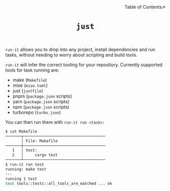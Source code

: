 <div align=right>Table of Contents↗️</div>

<h1 align=center><code>just</code></h1>

<!-- <div align=center>
  <a href=https://crates.io/crates/PKG>
    <img src=https://img.shields.io/crates/v/PKG.svg alt="crates.io version">
  </a>
  <a href=https://github.com/mcky/run-it/actions>
    <img src=https://github.com/mcky/run-it/actions/workflows/ci.yaml/badge.svg alt="build status">
  </a>
  <a href=https://github.com/mcky/run-it/releases>
    <img src=https://img.shields.io/github/downloads/mcky/run-it/total.svg alt=downloads>
  </a>
</div> -->
<br>

`run-it` allows you to drop into any project, install dependencies and run tasks, without needing to worry about scripting and build tools.

<!-- ![screenshot](https://raw.githubusercontent.com/mcky/run-it/master/screenshot.png) -->

`run-it` will infer the correct tooling for your repository. Currently supported tools for task running are:

- make (`Makefile`)
- mise (`mise.toml`)
- just (`justfile`)
- pnpm (`package.json` scripts)
- yarn (`package.json` scripts)
- npm (`package.json` scripts)
- turborepo (`turbo.json`)

You can then run them with `run-it run <task>`:

```sh
$ cat Makefile
───────┬────────────────────────────────────
       │ File: Makefile
───────┼────────────────────────────────────
   1   │ test:
   2   │     cargo test
───────┴────────────────────────────────────
$ run-it run test
running: make test
---
running 1 test
test tools::tests::all_tools_are_matched ... ok
```
